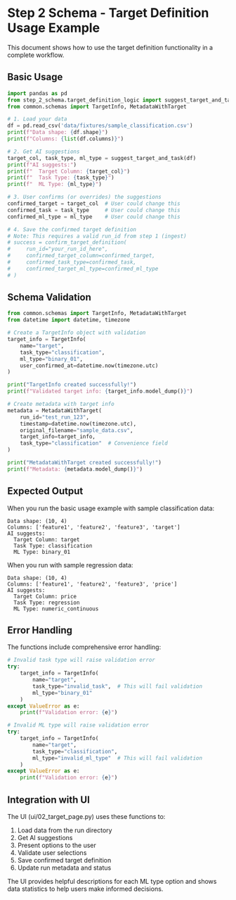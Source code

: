# Step 2 Schema - Target Definition Usage Example

This document shows how to use the target definition functionality in a complete workflow.

## Basic Usage

```python
import pandas as pd
from step_2_schema.target_definition_logic import suggest_target_and_task, confirm_target_definition
from common.schemas import TargetInfo, MetadataWithTarget

# 1. Load your data
df = pd.read_csv('data/fixtures/sample_classification.csv')
print(f"Data shape: {df.shape}")
print(f"Columns: {list(df.columns)}")

# 2. Get AI suggestions
target_col, task_type, ml_type = suggest_target_and_task(df)
print(f"AI suggests:")
print(f"  Target Column: {target_col}")
print(f"  Task Type: {task_type}")
print(f"  ML Type: {ml_type}")

# 3. User confirms (or overrides) the suggestions
confirmed_target = target_col  # User could change this
confirmed_task = task_type     # User could change this  
confirmed_ml_type = ml_type    # User could change this

# 4. Save the confirmed target definition
# Note: This requires a valid run_id from step 1 (ingest)
# success = confirm_target_definition(
#     run_id="your_run_id_here",
#     confirmed_target_column=confirmed_target,
#     confirmed_task_type=confirmed_task,
#     confirmed_target_ml_type=confirmed_ml_type
# )
```

## Schema Validation

```python
from common.schemas import TargetInfo, MetadataWithTarget
from datetime import datetime, timezone

# Create a TargetInfo object with validation
target_info = TargetInfo(
    name="target",
    task_type="classification",
    ml_type="binary_01",
    user_confirmed_at=datetime.now(timezone.utc)
)

print("TargetInfo created successfully!")
print(f"Validated target info: {target_info.model_dump()}")

# Create metadata with target info
metadata = MetadataWithTarget(
    run_id="test_run_123",
    timestamp=datetime.now(timezone.utc),
    original_filename="sample_data.csv",
    target_info=target_info,
    task_type="classification"  # Convenience field
)

print("MetadataWithTarget created successfully!")
print(f"Metadata: {metadata.model_dump()}")
```

## Expected Output

When you run the basic usage example with sample classification data:

```
Data shape: (10, 4)
Columns: ['feature1', 'feature2', 'feature3', 'target']
AI suggests:
  Target Column: target
  Task Type: classification
  ML Type: binary_01
```

When you run with sample regression data:

```
Data shape: (10, 4) 
Columns: ['feature1', 'feature2', 'feature3', 'price']
AI suggests:
  Target Column: price
  Task Type: regression
  ML Type: numeric_continuous
```

## Error Handling

The functions include comprehensive error handling:

```python
# Invalid task type will raise validation error
try:
    target_info = TargetInfo(
        name="target",
        task_type="invalid_task",  # This will fail validation
        ml_type="binary_01"
    )
except ValueError as e:
    print(f"Validation error: {e}")

# Invalid ML type will raise validation error  
try:
    target_info = TargetInfo(
        name="target", 
        task_type="classification",
        ml_type="invalid_ml_type"  # This will fail validation
    )
except ValueError as e:
    print(f"Validation error: {e}")
```

## Integration with UI

The UI (ui/02_target_page.py) uses these functions to:

1. Load data from the run directory
2. Get AI suggestions 
3. Present options to the user
4. Validate user selections
5. Save confirmed target definition
6. Update run metadata and status

The UI provides helpful descriptions for each ML type option and shows data statistics to help users make informed decisions. 
